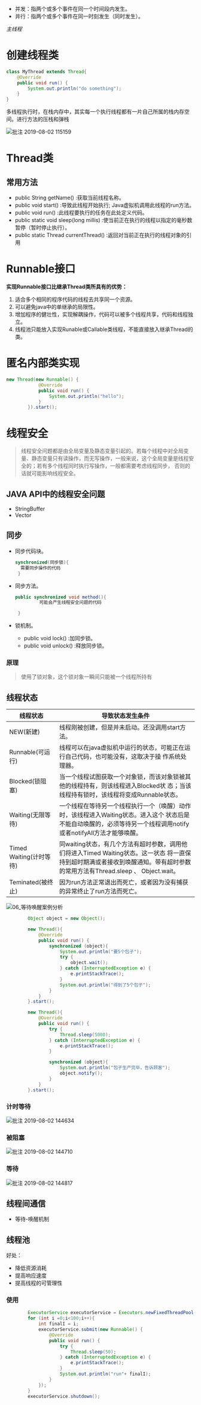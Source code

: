 - 并发：指两个或多个事件在同一个时间段内发生。
- 并行：指两个或多个事件在同一时刻发生（同时发生）。

_主线程_

# 创建线程类

```java
class MyThread extends Thread{
    @Override
    public void run() {
        System.out.println("do something");
    }
}
```

多线程执行时，在栈内存中，其实每一个执行线程都有一片自己所属的栈内存空间。进行方法的压栈和弹栈

![批注 2019-08-02 115159](/assets/批注%202019-08-02%20115159.png)

# Thread类

## 常用方法

- public String getName() :获取当前线程名称。
- public void start() :导致此线程开始执行; Java虚拟机调用此线程的run方法。
- public void run() :此线程要执行的任务在此处定义代码。
- public static void sleep(long millis) :使当前正在执行的线程以指定的毫秒数暂停（暂时停止执行）。
- public static Thread currentThread() :返回对当前正在执行的线程对象的引用

# Runnable接口

**实现Runnable接口比继承Thread类所具有的优势：**

1. 适合多个相同的程序代码的线程去共享同一个资源。
2. 可以避免java中的单继承的局限性。
3. 增加程序的健壮性，实现解耦操作，代码可以被多个线程共享，代码和线程独立。
4. 线程池只能放入实现Runable或Callable类线程，不能直接放入继承Thread的类。

# 匿名内部类实现

```java
new Thread(new Runnable() {
            @Override
            public void run() {
                System.out.println("hello");
            }
        }).start();
```

# 线程安全

> 线程安全问题都是由全局变量及静态变量引起的。若每个线程中对全局变量、静态变量只有读操作，而无写操作，一般来说，这个全局变量是线程安全的；若有多个线程同时执行写操作，一般都需要考虑线程同步， 否则的话就可能影响线程安全。

## JAVA API中的线程安全问题

- StringBuffer
- Vector

## 同步

- 同步代码块。

  ```java
  synchronized(同步锁){
    需要同步操作的代码
   }
  ```

- 同步方法。

  ```java
  public synchronized void method(){
           可能会产生线程安全问题的代码   

   }
  ```

- 锁机制。

  - public void lock() :加同步锁。
  - public void unlock() :释放同步锁。

### 原理

> 使用了锁对象，这个锁对象一瞬间只能被一个线程所持有

## 线程状态

线程状态                | 导致状态发生条件
------------------- | -------------------------------------------------------------------------------------------------------------
NEW(新建)             | 线程刚被创建，但是并未启动。还没调用start方法。
Runnable(可运行)       | 线程可以在java虚拟机中运行的状态，可能正在运行自己代码，也可能没有，这取决于操 作系统处理器。
Blocked(锁阻塞)        | 当一个线程试图获取一个对象锁，而该对象锁被其他的线程持有，则该线程进入Blocked状 态；当该线程持有锁时，该线程将变成Runnable状态。
Waiting(无限等待)       | 一个线程在等待另一个线程执行一个（唤醒）动作时，该线程进入Waiting状态。进入这个 状态后是不能自动唤醒的，必须等待另一个线程调用notify或者notifyAll方法才能够唤醒。
Timed Waiting(计时等待) | 同waiting状态，有几个方法有超时参数，调用他们将进入Timed Waiting状态。这一状态 将一直保持到超时期满或者接收到唤醒通知。带有超时参数的常用方法有Thread.sleep 、 Object.wait。
Teminated(被终止)      | 因为run方法正常退出而死亡，或者因为没有捕获的异常终止了run方法而死亡。


![06_等待唤醒案例分析](/assets/06_等待唤醒案例分析.bmp)

```java
        Object object = new Object();

        new Thread(){
            @Override
            public void run() {
                synchronized (object){
                    System.out.println("要5个包子");
                    try {
                        object.wait();
                    } catch (InterruptedException e) {
                        e.printStackTrace();
                    }
                    System.out.println("得到了5个包子");
                }
            }
        }.start();

        new Thread(){
            @Override
            public void run() {
                try {
                    Thread.sleep(5000);
                } catch (InterruptedException e) {
                    e.printStackTrace();
                }

                synchronized (object){
                    System.out.println("包子生产完毕，告诉顾客");
                    object.notify();
                }
            }
        }.start();
```

### 计时等待

![批注 2019-08-02 144634](/assets/批注%202019-08-02%20144634.png)

### 被阻塞

![批注 2019-08-02 144710](/assets/批注%202019-08-02%20144710.png)

### 等待

![批注 2019-08-02 144817](/assets/批注%202019-08-02%20144817.png)

## 线程间通信

- 等待-唤醒机制

## 线程池

好处：
- 降低资源消耗
- 提高响应速度
- 提高线程的可管理性

### 使用

```java
        ExecutorService executorService = Executors.newFixedThreadPool(6);
        for (int i =0;i<100;i++){
            int finalI = i;
            executorService.submit(new Runnable() {
                @Override
                public void run() {
                    try {
                        Thread.sleep(50);
                    } catch (InterruptedException e) {
                        e.printStackTrace();
                    }
                    System.out.println("run"+ finalI);
                }
            });
        }
        executorService.shutdown();
```

